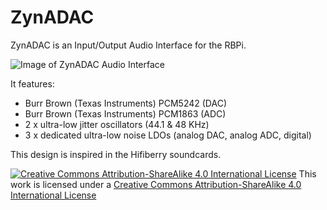 # ZynADAC

ZynADAC is an Input/Output Audio Interface for the RBPi.

![Image of ZynADAC Audio Interface](https://github.com/zynthian/zynthian-hw/blob/master/ZynADAC/ZynADAC_render_01.png)

It features:

+ Burr Brown (Texas Instruments) PCM5242 (DAC)
+ Burr Brown (Texas Instruments) PCM1863 (ADC)
+ 2 x ultra-low jitter oscillators (44.1 & 48 KHz)
+ 3 x dedicated ultra-low noise LDOs (analog DAC, analog ADC, digital)

This design is inspired in the Hifiberry soundcards.

[![Creative Commons Attribution-ShareAlike 4.0 International License](https://upload.wikimedia.org/wikipedia/commons/f/f3/CC-BY-SA_3_icon_88x31.png)](
http://creativecommons.org/licenses/by-sa/4.0/)
This work is licensed under a [Creative Commons Attribution-ShareAlike 4.0 International License](http://creativecommons.org/licenses/by-sa/4.0/)
